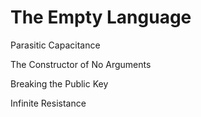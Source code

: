 # The Empty Language

Parasitic Capacitance

The Constructor of No Arguments

Breaking the Public Key

Infinite Resistance
